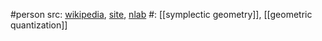 #person 
src: [wikipedia](https://en.wikipedia.org/wiki/Ana_Cannas_da_Silva), [site](https://people.math.ethz.ch/~acannas/), [nlab](https://ncatlab.org/nlab/show/Ana+Cannas+da+Silva) 
#: [[symplectic geometry]], [[geometric quantization]] 

